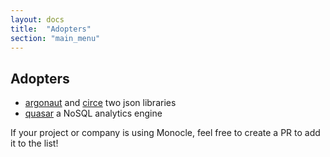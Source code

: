 ```yaml
---
layout: docs
title:  "Adopters"
section: "main_menu"
---
```


## Adopters

-   [argonaut](http://argonaut.io/) and [circe](http://circe.io/) two json libraries
-   [quasar](https://github.com/quasar-analytics/quasar) a NoSQL analytics engine

If your project or company is using Monocle, feel free to create a PR to add it to the list!
